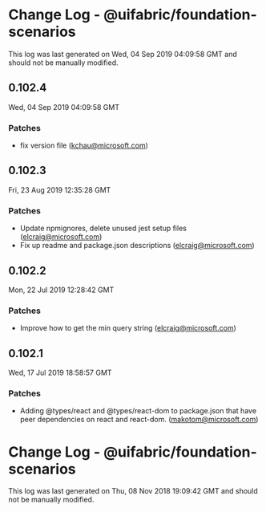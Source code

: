 # Change Log - @uifabric/foundation-scenarios

This log was last generated on Wed, 04 Sep 2019 04:09:58 GMT and should not be manually modified.

## 0.102.4
Wed, 04 Sep 2019 04:09:58 GMT

### Patches

- fix version file (kchau@microsoft.com)
## 0.102.3
Fri, 23 Aug 2019 12:35:28 GMT

### Patches

- Update npmignores, delete unused jest setup files (elcraig@microsoft.com)
- Fix up readme and package.json descriptions (elcraig@microsoft.com)

## 0.102.2
Mon, 22 Jul 2019 12:28:42 GMT

### Patches

- Improve how to get the min query string (elcraig@microsoft.com)

## 0.102.1
Wed, 17 Jul 2019 18:58:57 GMT

### Patches

- Adding @types/react and @types/react-dom to package.json that have peer dependencies on react and react-dom. (makotom@microsoft.com)

# Change Log - @uifabric/foundation-scenarios

This log was last generated on Thu, 08 Nov 2018 19:09:42 GMT and should not be manually modified.
